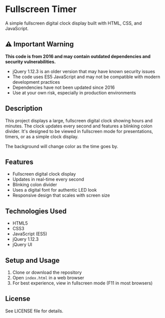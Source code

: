 # Fullscreen Timer

A simple fullscreen digital clock display built with HTML, CSS, and JavaScript.


## ⚠️ Important Warning

**This code is from 2016 and may contain outdated dependencies and security vulnerabilities.**

- jQuery 1.12.3 is an older version that may have known security issues
- The code uses ES5 JavaScript and may not be compatible with modern development practices
- Dependencies have not been updated since 2016
- Use at your own risk, especially in production environments

## Description

This project displays a large, fullscreen digital clock showing hours and minutes. The clock updates every second and features a blinking colon divider. It's designed to be viewed in fullscreen mode for presentations, timers, or as a simple clock display.

The background will change color as the time goes by.

## Features

- Fullscreen digital clock display
- Updates in real-time every second
- Blinking colon divider
- Uses a digital font for authentic LED look
- Responsive design that scales with screen size

## Technologies Used

- HTML5
- CSS3
- JavaScript (ES5)
- jQuery 1.12.3
- jQuery UI

## Setup and Usage

1. Clone or download the repository
2. Open `index.html` in a web browser
3. For best experience, view in fullscreen mode (F11 in most browsers)

## License

See LICENSE file for details.
